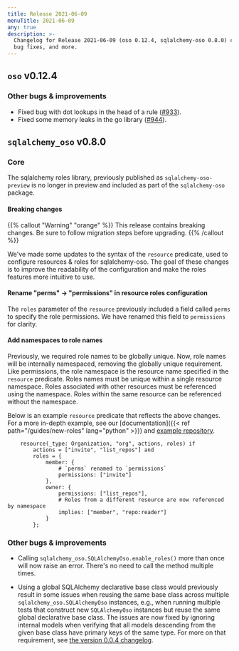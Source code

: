 ```yaml
---
title: Release 2021-06-09
menuTitle: 2021-06-09
any: true
description: >-
  Changelog for Release 2021-06-09 (oso 0.12.4, sqlalchemy-oso 0.8.0) containing new features,
  bug fixes, and more.
---
```


## `oso` v0.12.4

### Other bugs & improvements

- Fixed bug with dot lookups in the head of a rule ([#933](https://github.com/osohq/oso/pull/933)).
- Fixed some memory leaks in the go library ([#944](https://github.com/osohq/oso/issues/944)).

## `sqlalchemy_oso` v0.8.0

### Core

The sqlalchemy roles library, previously published as `sqlalchemy-oso-preview` is no longer in preview and included
as part of the `sqlalchemy-oso` package.

#### Breaking changes

<!-- TODO: remove warning and replace with "None" if no breaking changes. -->

{{% callout "Warning" "orange" %}}
This release contains breaking changes. Be sure to follow migration steps
before upgrading.
{{% /callout %}}

We've made some updates to the syntax of the `resource` predicate, used to configure resources & roles for sqlalchemy-oso.
The goal of these changes is to improve the readability of the configuration and make the roles
features more intuitive to use.

#### Rename "perms" -> "permissions" in resource roles configuration

The `roles` parameter of the `resource` previously included a field called `perms` to specify the role permissions.
We have renamed this field to `permissions` for clarity.

#### Add namespaces to role names

Previously, we required role names to be globally unique. Now, role names will be internally namespaced, removing the globally unique requirement. Like permissions, the role namespace is the resource name specified in the `resource` predicate. Roles names must be unique within a single resource namespace. Roles associated with other resources must be referenced using the namespace. Roles within the same resource can be referenced without the namespace.

Below is an example `resource` predicate that reflects the above changes. For a more in-depth example, see our [documentation]({{< ref path="/guides/new-roles" lang="python" >}}) and [example repository](https://github.com/osohq/gitclub-sqlalchemy-flask-react).

```polar
    resource(_type: Organization, "org", actions, roles) if
        actions = ["invite", "list_repos"] and
        roles = {
            member: {
                # `perms` renamed to `permissions`
                permissions: ["invite"]
            },
            owner: {
                permissions: ["list_repos"],
                # Roles from a different resource are now referenced by namespace
                implies: ["member", "repo:reader"]
            }
        };
```

### Other bugs & improvements

- Calling `sqlalchemy_oso.SQLAlchemyOso.enable_roles()` more than once will now
  raise an error. There's no need to call the method multiple times.

- Using a global SQLAlchemy declarative base class would previously
  result in some issues when reusing the same base class across multiple
  `sqlalchemy_oso.SQLAlchemyOso` instances, e.g., when running multiple tests
  that construct new `SQLAlchemyOso` instances but reuse the same global
  declarative base class. The issues are now fixed by ignoring internal models
  when verifying that all models descending from the given base class have
  primary keys of the same type. For more on that requirement, see [the version
  0.0.4 changelog](project/changelogs/2021-05-26).
